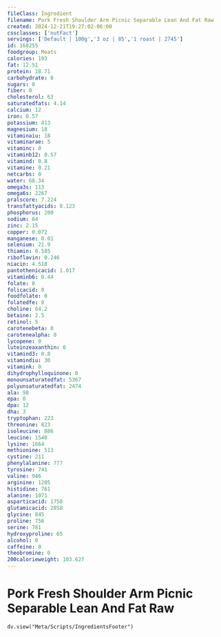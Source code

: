 ```yaml
---
fileClass: Ingredient
filename: Pork Fresh Shoulder Arm Picnic Separable Lean And Fat Raw
created: 2024-12-21T19:27:02-06:00
cssclasses: ['nutFact']
servings: ['Default | 100g','3 oz | 85','1 roast | 2745']
id: 168255
foodgroup: Meats
calories: 193
fat: 12.51
protein: 18.71
carbohydrate: 0
sugars: 0
fiber: 0
cholesterol: 63
saturatedfats: 4.14
calcium: 12
iron: 0.57
potassium: 413
magnesium: 18
vitaminaiu: 18
vitaminarae: 5
vitaminc: 0
vitaminb12: 0.57
vitamind: 0.8
vitamine: 0.21
netcarbs: 0
water: 68.34
omega3s: 113
omega6s: 2267
pralscore: 7.224
transfattyacids: 0.123
phosphorus: 200
sodium: 84
zinc: 2.15
copper: 0.072
manganese: 0.01
selenium: 21.9
thiamin: 0.585
riboflavin: 0.246
niacin: 4.518
pantothenicacid: 1.017
vitaminb6: 0.44
folate: 0
folicacid: 0
foodfolate: 0
folatedfe: 0
choline: 64.2
betaine: 2.5
retinol: 5
carotenebeta: 0
carotenealpha: 0
lycopene: 0
luteinzeaxanthin: 0
vitamind3: 0.8
vitamindiu: 30
vitamink: 0
dihydrophylloquinone: 0
monounsaturatedfat: 5367
polyunsaturatedfat: 2474
ala: 98
epa: 0
dpa: 12
dha: 3
tryptophan: 223
threonine: 823
isoleucine: 886
leucine: 1540
lysine: 1664
methionine: 513
cystine: 211
phenylalanine: 777
tyrosine: 741
valine: 946
arginine: 1205
histidine: 761
alanine: 1071
asparticacid: 1750
glutamicacid: 2858
glycine: 845
proline: 756
serine: 781
hydroxyproline: 65
alcohol: 0
caffeine: 0
theobromine: 0
200calorieweight: 103.627
---
```


# Pork Fresh Shoulder Arm Picnic Separable Lean And Fat Raw

```dataviewjs
dv.view("Meta/Scripts/IngredientsFooter")
```